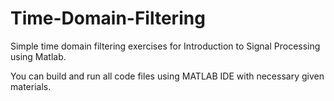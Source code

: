 # Time-Domain-Filtering
Simple time domain filtering exercises for Introduction to Signal Processing using Matlab.

You can build and run all code files using MATLAB IDE with necessary given materials.
